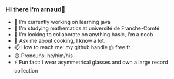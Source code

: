 ### Hi there I'm arnaud👋

- 🔭 I’m currently working on learning java
- 🌱 I’m studying mathematics at université de Franche-Comté
- 👯 I’m looking to collaborate on anything basic, I'm a noob
- 💬 Ask me about cooking, I know a lot.
- 📫 How to reach me: my github handle @ free.fr
- 😄 Pronouns: he/him/his
- ⚡ Fun fact: I wear asymmetrical glasses and own a large record collection
